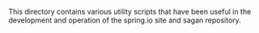 This directory contains various utility scripts that have been useful in the development and operation of the spring.io site and sagan repository.